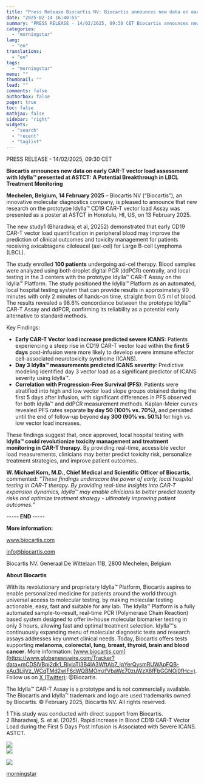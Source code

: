 ```yaml
---
title: "Press Release Biocartis NV: Biocartis announces new data on early CAR-T vector load assessment with Idylla™ presented at ASTCT: A Potential Breakthrough in LBCL Treatment Monitoring"
date: "2025-02-14 16:40:55"
summary: "PRESS RELEASE - 14/02/2025, 09:30 CET Biocartis announces new data on early CAR-T vector load assessment with Idylla™ presented at ASTCT: A Potential Breakthrough in LBCL Treatment Monitoring Mechelen, Belgium, 14 February 2025 – Biocartis NV (“Biocartis”), an innovative molecular diagnostics company, is pleased to announce that new research on..."
categories:
  - "morningstar"
lang:
  - "en"
translations:
  - "en"
tags:
  - "morningstar"
menu: ""
thumbnail: ""
lead: ""
comments: false
authorbox: false
pager: true
toc: false
mathjax: false
sidebar: "right"
widgets:
  - "search"
  - "recent"
  - "taglist"
---
```


PRESS RELEASE - 14/02/2025, 09:30 CET

  
**Biocartis announces new data on early CAR-T vector load assessment with Idylla™ presented at ASTCT:** **A Potential Breakthrough in LBCL Treatment Monitoring**

**Mechelen, Belgium, 14 February 2025** – Biocartis NV (“Biocartis”), an innovative molecular diagnostics company, is pleased to announce that new research on the prototype Idylla™ CD19 CAR-T vector load Assay was presented as a poster at ASTCT in Honolulu, HI, US, on 13 February 2025.

The new study1 (Bharadwaj et al, 20252) demonstrated that early CD19 CAR-T vector load quantification in peripheral blood may improve the prediction of clinical outcomes and toxicity management for patients receiving axicabtagene ciloleucel (axi-cel) for Large B-cell Lymphoma (LBCL).

The study enrolled **100 patients** undergoing axi-cel therapy. Blood samples were analyzed using both droplet digital PCR (ddPCR) centrally, and local testing in the 3 centers with the prototype Idylla™ CAR-T Assay on the Idylla™ Platform. The study positioned the Idylla™ Platform as an automated, local hospital testing system that can provide results in approximately 90 minutes with only 2 minutes of hands-on time, straight from 0.5 ml of blood. The results revealed a 98.6% concordance between the prototype Idylla™ CAR-T Assay and ddPCR, confirming its reliability as a potential early alternative to standard methods.

Key Findings:

* **Early CAR-T Vector load increase** **predicted severe ICANS**: Patients experiencing a steep rise in CD19 CAR-T vector load within the **first 5 days** post-infusion were more likely to develop severe immune effector cell-associated neurotoxicity syndrome (ICANS).
* **Day 3 Idylla™ measurements predicted ICANS severity**: Predictive modeling identified day 3 vector load as a significant predictor of ICANS severity using Idylla™.
* **Correlation with Progression-Free Survival (PFS)**: Patients were stratified into high and low vector load slope groups obtained during the first 5 days after infusion, with significant differences in PFS observed for both Idylla™ and ddPCR measurement methods. Kaplan-Meier curves revealed PFS rates separate **by day 50 (100% vs. 70%),** and persisted until the end of follow-up beyond **day 300 (90% vs. 50%)** for high vs. low vector load increases.

These findings suggest that, once approved, local hospital testing with **Idylla™ could revolutionize toxicity management and treatment monitoring in CAR-T therapy**. By providing real-time, accessible vector load measurements, clinicians may better predict toxicity risk, personalize treatment strategies, and improve patient outcomes.

**W. Michael Korn, M.D., Chief Medical and Scientific Officer of Biocartis**, commented: *“These findings underscore the power of early, local hospital testing in CAR-T therapy. By providing real-time insights into CAR-T expansion dynamics, Idylla™ may enable clinicians to better predict toxicity risks and optimize treatment strategy - ultimately improving patient outcomes.”*

**----- END -----**

**More information:** 

www.biocartis.com

[info@biocartis.com](https://www.globenewswire.com/Tracker?data=2vRNMrh11KY8fmEiTReRjLd1q6ZxbWiz-Lu7MJ-aDNDRJpONq0_YieeZR2dKzxOqrsmkYIDNEHNtwDT4BLKAd7tuPe2hAUc-LipJszxDn6w=)

Biocartis NV. Generaal De Wittelaan 11B, 2800 Mechelen, Belgium

**About Biocartis**

With its revolutionary and proprietary Idylla™ Platform, Biocartis aspires to enable personalized medicine for patients around the world through universal access to molecular testing, by making molecular testing actionable, easy, fast and suitable for any lab. The Idylla™ Platform is a fully automated sample-to-result, real-time PCR (Polymerase Chain Reaction) based system designed to offer in-house molecular biomarker testing in only 3 hours, allowing fast and optimal treatment selection. ​Idylla™'s continuously expanding menu of molecular diagnostic tests and research assays addresses key unmet clinical needs. Today, Biocartis offers tests supporting **melanoma, colorectal, lung, breast, thyroid, brain and blood cancer**. More information: [www.biocartis.com](https://www.globenewswire.com/Tracker?data=mCDSiVBpi2dk1_RiviaTl3B4IA3WftAb7_jqYerQysmRUWApFQB-xAu3LijVz_WCqTMd2wIF6cWQBMOmzfVbaWc70zuWzX6fFbGGNOj0fHc=). Follow us on [X (Twitter)](https://www.globenewswire.com/Tracker?data=qU2iPa3-VWKeD5Ahpclt6FSJAUWe-G0vmvpc0rfgCjkx_RgYIeSvXs7Wr-MYoj6dZ0x9YV27CQHK2iFA5o1Ac1h9LvvsUuUHLxJTmGg4TnDX2hkBib3h5Bhikb50gYs4j9a8ngrDDhqUApuqyCHwxv1YpqWnm3mfCU7229ZcFGE=): @Biocartis.

The Idylla™ CAR-T Assay is a prototype and is not commercially available. The Biocartis and Idylla™ trademark and logo are used trademarks owned by Biocartis. © February 2025, Biocartis NV. All rights reserved.

1 This study was conducted with direct support from Biocartis.  
2 Bharadwaj, S. et al. (2025). Rapid increase in Blood CD19 CAR-T Vector Load during the First 5 Days Post Infusion is Associated with Severe ICANS. ASTCT.

 ![](https://www.globenewswire.com/newsroom/ti?nf=MTAwMTA0ODU0NyM0MDIwNjA3NDIjNzAwMDE0MjU5)   
 ![](https://ml-eu.globenewswire.com/media/N2UyYmJhNjgtN2RkNS00NDQ3LTg0NWYtY2JhMzI5ZmNiYzgxLTcwMDAxNDI1OQ==/tiny/Biocartis-NV.png)

 [![](https://ml-eu.globenewswire.com/media/c413d779-24cc-43ea-a5c6-ed67f349ce3e/small/biocartis-nv-logo-jpg.jpg)](https://www.globenewswire.com/NewsRoom/AttachmentNg/c413d779-24cc-43ea-a5c6-ed67f349ce3e)

[morningstar](https://www.morningstar.com/news/globe-newswire/1001048547/press-release-biocartis-nv-biocartis-announces-new-data-on-early-car-t-vector-load-assessment-with-idylla-presented-at-astct-a-potential-breakthrough-in-lbcl-treatment-monitoring)
